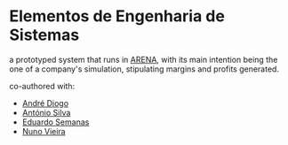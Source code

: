 # Elementos de Engenharia de Sistemas
a prototyped system that runs in [ARENA](https://www.arenasimulation.com), with its main intention being the one of a company's simulation, stipulating margins and profits generated.

co-authored with:
+ [André Diogo](https://github.com/Seriyin)
+ [António Silva](https://github.com/To-Silva)
+ [Eduardo Semanas](https://github.com/004Ryu)
+ [Nuno Vieira](https://github.com/forlemon)
